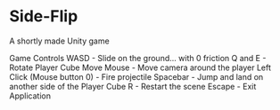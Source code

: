 # Side-Flip
A shortly made Unity game

Game Controls
WASD - Slide on the ground... with 0 friction
Q and E - Rotate Player Cube
Move Mouse - Move camera around the player
Left Click (Mouse button 0) - Fire projectile
Spacebar - Jump and land on another side of the Player Cube
R - Restart the scene
Escape - Exit Application
